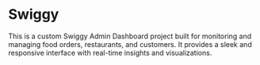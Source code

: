 # Swiggy
This is a custom Swiggy Admin Dashboard project built for monitoring and managing food orders, restaurants, and customers. It provides a sleek and responsive interface with real-time insights and visualizations.
